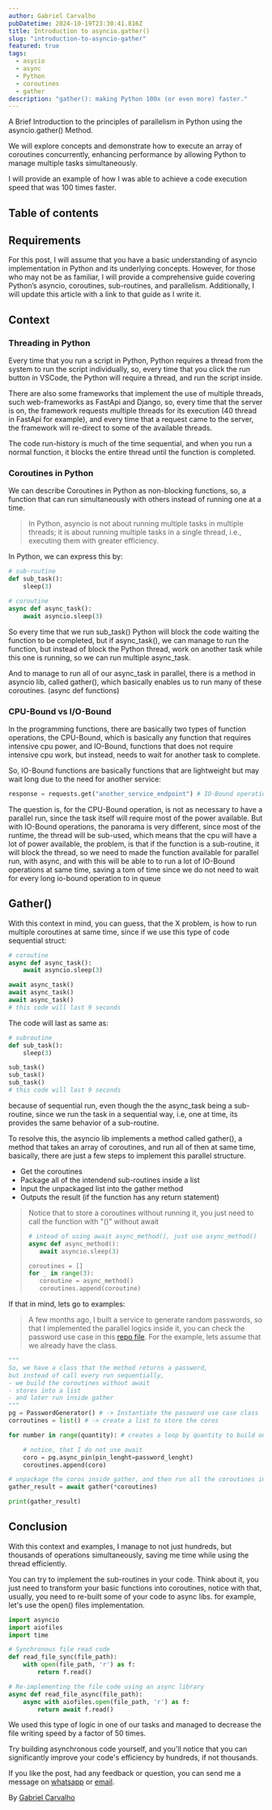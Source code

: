 ```yaml
---
author: Gabriel Carvalho
pubDatetime: 2024-10-19T23:30:41.816Z
title: Introduction to asyncio.gather()
slug: "introduction-to-asyncio-gather"
featured: true
tags:
  - asycio
  - async
  - Python
  - coroutines
  - gather
description: "gather(): making Python 100x (or even more) faster."
---
```


A Brief Introduction to the principles of parallelism in Python using the asyncio.gather() Method.

We will explore concepts and demonstrate how to execute an array of coroutines concurrently, enhancing performance by allowing Python to manage multiple tasks simultaneously.

I will provide an example of how I was able to achieve a code execution speed that was 100 times faster.

## Table of contents

## Requirements

For this post, I will assume that you have a basic understanding of asyncio implementation in Python and its underlying concepts. However, for those who may not be as familiar, I will provide a comprehensive guide covering Python’s asyncio, coroutines, sub-routines, and parallelism. Additionally, I will update this article with a link to that guide as I write it.

## Context

### Threading in Python

Every time that you run a script in Python, Python requires a thread from the system to run the script individually, so, every time that you click the run button in VSCode, the Python will require a thread, and run the script inside.

There are also some frameworks that implement the use of multiple threads, such web-frameworks as FastApi and Django, so, every time that the server is on, the framework requests multiple threads for its execution (40 thread in FastApi for example), and every time that a request came to the server, the framework will re-direct to some of the available threads.

The code run-history is much of the time sequential, and when you run a normal function, it blocks the entire thread until the function is completed.

### Coroutines in Python

We can describe Coroutines in Python as non-blocking functions, so, a function that can run simultaneously with others instead of running one at a time.

> In Python, asyncio is not about running multiple tasks in multiple threads; it is about running multiple tasks in a single thread, i.e., executing them with greater efficiency.

In Python, we can express this by:
```py
# sub-routine
def sub_task():
    sleep(3)

# coroutine
async def async_task():
    await asyncio.sleep(3)
```

So every time that we run sub_task() Python will block the code waiting the function to be completed, but if async_task(), we can manage to run the function, but instead of block the Python thread, work on another task while this one is running, so we can run multiple async_task.

And to manage to run all of our async_task in parallel, there is a method in asyncio lib, called gather(), which basically enables us to run many of these coroutines. (async def functions)

### CPU-Bound vs I/O-Bound

In the programming functions, there are basically two types of function operations, the CPU-Bound, which is basically any function that requires intensive cpu power, and IO-Bound, functions that does not require intensive cpu work, but instead, needs to wait for another task to complete. 

So, IO-Bound functions are basically functions that are lightweight but may wait long due to the need for another service:
```py
response = requests.get("another_service_endpoint") # IO-Bound operation
```

The question is, for the CPU-Bound operation, is not as necessary to have a parallel run, since the task itself will require most of the power available. But with IO-Bound operations, the panorama is very different, since most of the runtime, the thread will be sub-used, which means that the cpu will have a lot of power available, the problem, is that if the function is a sub-routine, it will block the thread, so we need to made the function available for parallel run, with async, and with this will be able to to run a lot of IO-Bound operations at same time, saving a tom of time since we do not need to wait for every long io-bound operation to in queue 

## Gather()

With this context in mind, you can guess, that the X problem, is how to run multiple coroutines at same time, since if we use this type of code sequential struct:

```py
# coroutine
async def async_task():
    await asyncio.sleep(3)

await async_task()
await async_task()
await async_task()
# this code will last 9 seconds 
```

The code will last as same as:

```py
# subroutine
def sub_task():
    sleep(3)

sub_task()
sub_task()
sub_task()
# this code will last 9 seconds
```
because of sequential run, even though the the async_task being a sub-routine, since we run the task in a sequential way, i.e, one at time, its provides the same behavior of a sub-routine.

To resolve this, the asyncio lib implements a method called gather(), a method that takes an array of coroutines, and run all of then at same time, basically, there are just a few steps to implement this parallel structure.

- Get the coroutines
- Package all of the intendend sub-routines inside a list
- Input the unpackaged list into the gather method
- Outputs the result (if the function has any return statement)

> Notice that to store a coroutines without running it, you just need to call the function with "()" without await
>
>```Python
># intead of using await async_method(), just use async_method()
>async def async_method():
>    await asyncio.sleep(3)
>
>coroutines = []
>for _ in range(3):
>    coroutine = async_method()  
>    coroutines.append(coroutine)
>```

If that in mind, lets go to examples:

> A few months ago, I built a service to generate random passwords, so that I implemented the parallel logics inside it, you can check the password use case in this [repo file](https://github.com/gabszs/FastApi--Password-Generator/blob/main/app/use_cases/password.py). For the example, lets assume that we already have the class.

```py
""" 
So, we have a class that the method returns a password, 
but instead of call every run sequentially,
- we build the coroutines without await 
- stores into a list 
- and later run inside gather
"""
pg = PasswordGenerator() # -> Instantiate the password use case class
corroutines = list() # -> create a list to store the coros

for number in range(quantity): # creates a loop by quantity to build our coros

    # notice, that I do not use await
    coro = pg.async_pin(pin_lenght=password_lenght) 
    coroutines.append(coro) 

# unpackage the coros inside gather, and then run all the coroutines in parallel
gather_result = await gather(*coroutines)

print(gather_result)

```

## Conclusion

With this context and examples, I manage to not just hundreds, but thousands of operations simultaneously, saving me time while using the thread efficiently.

You can try to implement the sub-routines in your code. Think about it, you just need to transform your basic functions into coroutines, notice with that, usually, you need to re-built some of your code to async libs. for example, let's use the open() files implementation.

```py
import asyncio
import aiofiles
import time

# Synchronous file read code
def read_file_sync(file_path):
    with open(file_path, 'r') as f:
        return f.read()

# Re-implementing the file code using an async library
async def read_file_async(file_path):
    async with aiofiles.open(file_path, 'r') as f:
        return await f.read()
```

We used this type of logic in one of our tasks and managed to decrease the file writing speed by a factor of 50 times.

Try building asynchronous code yourself, and you'll notice that you can significantly improve your code's efficiency by hundreds, if not thousands.

If you like the post, had any feedback or question, you can send me a message on [whatsapp](https://wa.me/5511947047830) or [email](mailto:gabrielcarvalho.workk@gmail.dev).

By [Gabriel Carvalho](https://www.linkedin.com/in/gabzsz/) <br/>
